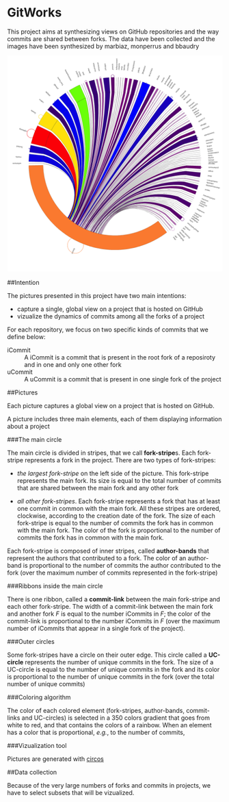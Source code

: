 GitWorks
========

This project aims at synthesizing views on GitHub repositories and the way commits are shared between forks. 
The data have been collected and the images have been synthesized by marbiaz, monperrus and bbaudry

![Peacock collaboration visualization for ACE](/images/ace.png)

##Intention

The pictures presented in this project have two main intentions:
* capture a single, global view on a project that is hosted on GitHub
* vizualize the dynamics of commits among all the forks of a project

For each repository, we focus on two specific kinds of commits that we define below:

<dl>
  <dt>iCommit</dt>
  <dd>A iCommit is a commit that is present in the root fork of a reposiroty and in one and only one other fork</dd>
  <dt>uCommit</dt>
  <dd>A uCommit is a commit that is present in one single fork of the project</dd>
</dl>

##Pictures

Each picture captures a global view on a project that is hosted on GitHub. 

A picture includes three main elements, each of them displaying information about a project

###The main circle 

The main circle is divided in stripes, that we call **fork-stripe**s. Each fork-stripe represents a fork in the project. There are two types of fork-stripes:

* *the largest fork-stripe* on the left side of the picture. This fork-stripe represents the main fork. Its size is equal to the total number of commits that are shared between the main fork and any other fork

* *all other fork-stripes*. Each fork-stripe represents a fork that has at least one commit in common with the main fork. All these stripes are ordered, clockwise, according to the creation date of the fork. The size of each fork-stripe is equal to the number of commits the fork has in common with the main fork. The color of the fork is proportional to the number of commits the fork has in common with the main fork.

Each fork-stripe is composed of inner stripes, called **author-bands** that represent the authors that contributed to a fork. The color of an author-band is proportional to the number of commits the author contributed to the fork (over the maximum number of commits represented in the fork-stripe)

###Ribbons inside the main circle 

There is one ribbon, called a **commit-link** between the main fork-stripe and each other fork-stripe. The width of a commit-link between the main fork and another fork *F* is equal to the number iCommits in *F*; the color of the commit-link is proportional to the number iCommits in *F* (over the maximum number of iCommits that appear in a single fork of the project).

###Outer circles

Some fork-stripes have a circle on their outer edge. This circle called a **UC-circle** represents the number of unique commits in the fork. The size of a UC-circle is equal to the number of unique commits in the fork and its color is proportional to the number of unique commits in the fork (over the total number of unique commits)


###Coloring algorithm

The color of each colored element (fork-stripes, author-bands, commit-links and UC-circles) is selected in a 350 colors gradient that goes from white to red, and that contains the colors of a rainbow. When an element has a color that is proportional, *e.g.*, to the number of commits, 

###Vizualization tool


Pictures are generated with [circos](http://circos.ca/ "Circos")

##Data collection

Because of the very large numbers of forks and commits in projects, we have to select subsets that will be vizualized.


